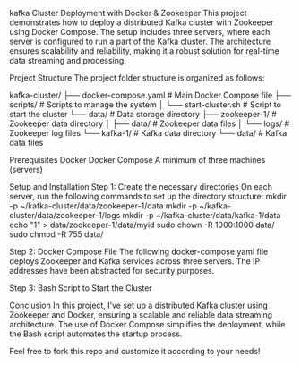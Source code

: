kafka Cluster Deployment with Docker & Zookeeper
This project demonstrates how to deploy a distributed Kafka cluster with Zookeeper using Docker Compose. The setup includes three servers, where each server is configured to run a part of the Kafka cluster. The architecture ensures scalability and reliability, making it a robust solution for real-time data streaming and processing.

Project Structure
The project folder structure is organized as follows:

kafka-cluster/
├── docker-compose.yaml      # Main Docker Compose file
├── scripts/                 # Scripts to manage the system
│   └── start-cluster.sh     # Script to start the cluster
└── data/                    # Data storage directory
    ├── zookeeper-1/         # Zookeeper data directory
    │   ├── data/            # Zookeeper data files
    │   └── logs/            # Zookeeper log files
    └── kafka-1/             # Kafka data directory
        └── data/            # Kafka data files

Prerequisites
Docker
Docker Compose
A minimum of three machines (servers)

Setup and Installation
Step 1: Create the necessary directories
On each server, run the following commands to set up the directory structure:
mkdir -p ~/kafka-cluster/data/zookeeper-1/data
mkdir -p ~/kafka-cluster/data/zookeeper-1/logs
mkdir -p ~/kafka-cluster/data/kafka-1/data
echo "1" > data/zookeeper-1/data/myid
sudo chown -R 1000:1000 data/
sudo chmod -R 755 data/

Step 2: Docker Compose File
The following docker-compose.yaml file deploys Zookeeper and Kafka services across three servers. The IP addresses have been abstracted for security purposes.

Step 3: Bash Script to Start the Cluster

Conclusion
In this project, I’ve set up a distributed Kafka cluster using Zookeeper and Docker, ensuring a scalable and reliable data streaming architecture. The use of Docker Compose simplifies the deployment, while the Bash script automates the startup process.

Feel free to fork this repo and customize it according to your needs!

